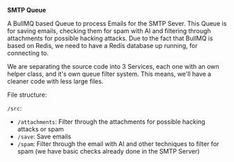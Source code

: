 **SMTP Queue**

A BullMQ based Queue to process Emails for the SMTP Sever. This Queue is for saving emails, checking them for spam with AI and filtering through attachments for possible hacking attacks. Due to the fact that BullMQ is based on Redis, we need to have a Redis database up running, for connecting to.

We are separating the source code into 3 Services, each one with an own helper class, and it's own queue filter system. This means, we'll have a cleaner code with less large files.

File structure:

`/src`:

- `/attachments`: Filter through the attachments for possible hacking attacks or spam
- `/save`: Save emails
- `/spam`: Filter through the email with AI and other techniques to filter for spam (we have basic checks already done in the SMTP Server)